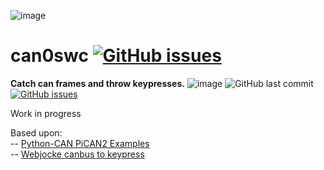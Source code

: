 ![image](https://www.crowdsupply.com/img/24a9/python-can_png_project-body.jpg)      

# can0swc [![GitHub issues](https://img.shields.io/github/issues/jakka351/can0swc?style=social)](https://github.com/jakka351/can0swc/issues)  
**Catch can frames and throw keypresses.** ![image](https://img.shields.io/badge/github-can0swc-yellowgreen) ![GitHub last commit](https://img.shields.io/github/last-commit/jakka351/can0swc) [![GitHub issues](https://img.shields.io/github/issues/jakka351/FG-Falcon?style=social)](https://github.com/jakka351/FG-Falcon/issues)      
  
   
   Work in progress
  
  
  Based upon:  
   -- [Python-CAN PiCAN2 Examples](https://github.com/jakka351/FG-Falcon/tree/master/resources/software/pythoncan)   
   -- [Webjocke canbus to keypress](https://github.com/webjocke/Python-CAN-bus-to-Keypresses) 
